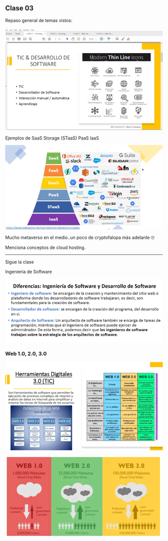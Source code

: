 ## Clase 03

Repaso general de temas vistos:

![](./214-assets/ppt-4-tics.png)

Ejemplos de SaaS
Storage (STaaS)
PaaS
IaaS

![](./214-assets/ppt-5-tics.png)

Mucho metaverso en el medio..un poco de cryptofalopa más adelante 🙄

Menciona conceptos de cloud hosting.

---
Sigue la clase

Ingeniería de Software


![](./214-assets/ppt-6-tics.png)


### Web 1.0, 2.0, 3.0

![](./214-assets/ppt-7-tics.png)

![](./214-assets/ppt-8-tics.png)

